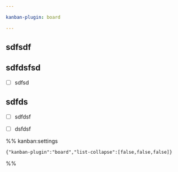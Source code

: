 ```yaml
---

kanban-plugin: board

---
```


## sdfsdf



## sdfdsfsd

- [ ] sdfsd


## sdfds

- [ ] sdfdsf
- [ ] dsfdsf




%% kanban:settings
```
{"kanban-plugin":"board","list-collapse":[false,false,false]}
```
%%